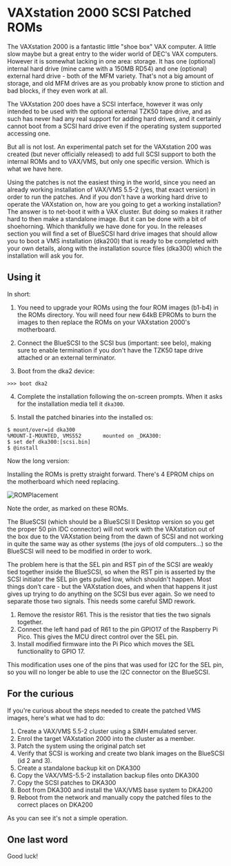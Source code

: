 VAXstation 2000 SCSI Patched ROMs
=================================

The VAXstation 2000 is a fantastic little "shoe box" VAX computer. A little
slow maybe but a great entry to the wider world of DEC's VAX computers.
However it is somewhat lacking in one area: storage. It has one (optional)
internal hard drive (mine came with a 150MB RD54) and one (optional)
external hard drive - both of the MFM variety. That's not a big amount of
storage, and old MFM drives are as you probably know prone to stiction and
bad blocks, if they even work at all. 

The VAXstation 200 does have a SCSI interface, however it was only intended
to be used with the optional external TZK50 tape drive, and as such has never
had any real support for adding hard drives, and it certainly cannot boot
from a SCSI hard drive even if the operating system supported accessing one.

But all is not lost. An experimental patch set for the VAXstation 200 was
created (but never officially released) to add full SCSI support to both the
internal ROMs and to VAX/VMS, but only one specific version. Which is what
we have here.

Using the patches is not the easiest thing in the world, since you need
an already working installation of VAX/VMS 5.5-2 (yes, that exact version)
in order to run the patches. And if you don't have a working hard drive
to operate the VAXstation on, how are you going to get a working installation?
The answer is to net-boot it with a VAX cluster. But doing so makes it
rather hard to then make a standalone image. But it can be done with a bit
of shoehorning. Which thankfully we have done for you. In the releases
section you will find a set of BlueSCSI hard drive images that should allow you
to boot a VMS installation (dka200) that is ready to be completed with
your own details, along with the installation source files (dka300) which
the installation will ask you for.

Using it
--------

In short:

1. You need to upgrade your ROMs using the four ROM images (b1-b4) in the ROMs
   directory. You will need four new 64kB EPROMs to burn the images to then
   replace the ROMs on your VAXstation 2000's motherboard.

2. Connect the BlueSCSI to the SCSI bus (important: see belo), making sure to enable termination if
   you don't have the TZK50 tape drive attached or an external terminator.

3. Boot from the dka2 device:

```
>>> boot dka2
```

4. Complete the installation following the on-screen prompts. When it asks for
   the installation media tell it `dka300`.

5. Install the patched binaries into the installed os:

```
$ mount/over=id dka300
%MOUNT-I-MOUNTED, VMS552       mounted on _DKA300:
$ set def dka300:[scsi.bin]
$ @install
```

Now the long version:

Installing the ROMs is pretty straight forward. There's 4 EPROM chips on the motherboard
which need replacing.

![ROMPlacement](https://github.com/user-attachments/assets/eb0417ef-58f3-4042-aaf1-6d31a02361bb)

Note the order, as marked on these ROMs.

The BlueSCSI (which should be a BlueSCSI II Desktop version so you get the proper 50 pin
IDC connector) will not work with the VAXstation out of the box due to the VAXstation
being from the dawn of SCSI and not working in quite the same way as other systems
(the joys of old computers...) so the BlueSCSI will need to be modified in order to work.

The problem here is that the SEL pin and RST pin of the SCSI are weakly tied together inside the
BlueSCSI, so when the RST pin is asserted by the SCSI initiator the SEL pin gets pulled
low, which shouldn't happen. Most things don't care - but the VAXstation does, and when that
happens it just gives up trying to do anything on the SCSI bus ever again.  So we need
to separate those two signals. This needs some careful SMD rework.

1. Remove the resistor R61. This is the resistor that ties the two signals together.
2. Connect the left hand pad of R61 to the pin GPIO17 of the Raspberry Pi Pico. This
   gives the MCU direct control over the SEL pin.
3. Install modified firmware into the Pi Pico which moves the SEL functionality to
   GPIO 17.

This modification uses one of the pins that was used for I2C for the SEL pin, so you will
no longer be able to use the I2C connector on the BlueSCSI.

For the curious
---------------

If you're curious about the steps needed to create the patched VMS images, here's what
we had to do:

1. Create a VAX/VMS 5.5-2 cluster using a SIMH emulated server.
2. Enrol the target VAXstation 2000 into the cluster as a member.
3. Patch the system using the original patch set
4. Verify that SCSI is working and create two blank images on the BlueSCSI (id 2 and 3).
5. Create a standalone backup kit on DKA300
6. Copy the VAX/VMS-5.5-2 installation backup files onto DKA300
7. Copy the SCSI patches to DKA300
8. Boot from DKA300 and install the VAX/VMS base system to DKA200
9. Reboot from the network and manually copy the patched files to the
   correct places on DKA200

As you can see it's not a simple operation.

One last word
-------------

Good luck!

